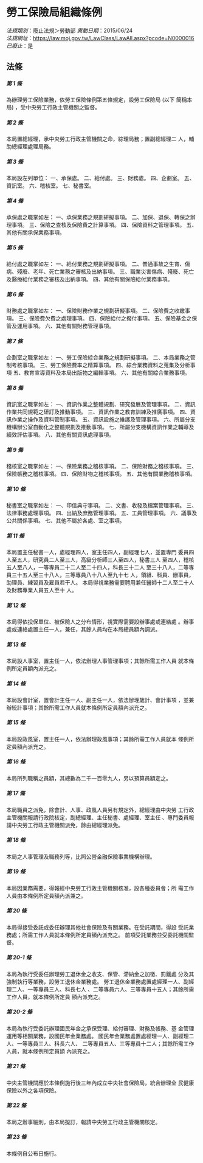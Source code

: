 # 勞工保險局組織條例

*法規類別*：廢止法規＞勞動部
*異動日期*：2015/06/24  
*法規網址*：https://law.moj.gov.tw/LawClass/LawAll.aspx?pcode=N0000016
*已廢止*：是


## 法條
##### 第 1 條
為辦理勞工保險業務，依勞工保險條例第五條規定，設勞工保險局 (以下
簡稱本局) ，受中央勞工行政主管機關之監督。

##### 第 2 條
本局置總經理，承中央勞工行政主管機關之命，綜理局務；置副總經理二
人，輔助總經理處理局務。

##### 第 3 條
本局設左列單位：
一、承保處。
二、給付處。
三、財務處。
四、企劃室。
五、資訊室。
六、稽核室。
七、秘書室。

##### 第 4 條
承保處之職掌如左：
一、承保業務之規劃研擬事項。
二、加保、退保、轉保之辦理事項。
三、保險之查核及保險費之計算事項。
四、保險資料之管理事項。
五、其他有關承保業務事項。

##### 第 5 條
給付處之職掌如左：
一、給付業務之規劃研擬事項。
二、普通事故之生育、傷病、殘廢、老年、死亡業務之審核及出納事項。
三、職業災害傷病、殘廢、死亡及醫療給付業務之審核及出納事項。
四、其他有關保險給付業務事項。

##### 第 6 條
財務處之職掌如左：
一、保險財務作業之規劃研擬事項。
二、保險費之收繳事項。
三、保險費欠費之處理事項。
四、保險給付之撥付事項。
五、保險基金之保管及運用事項。
六、其他有關財務管理事項。

##### 第 7 條
企劃室之職掌如左：
一、勞工保險綜合業務之規劃研擬事項。
二、本局業務之管制考核事項。
三、勞工保險費率之精算事項。
四、綜合業務資料之蒐集及分析事項
五、教育宣導資料及本局出版物之編輯事項。
六、其他有關綜合業務事項。

##### 第 8 條
資訊室之職掌如左：
一、資訊作業之整體規劃、研究發展及管理事項。
二、資訊作業共同規範之研訂及推動事項。
三、資訊作業之教育訓練及推廣事項。
四、資訊作業之操作及資料管制事項。
五、資訊設施之維護及管理事項。
六、所屬分支機構辦公室自動化之整體規劃及推動事項。
七、所屬分支機構資訊作業之輔導及績效評估事項。
八、其他有關資訊處理事項。

##### 第 9 條
稽核室之職掌如左：
一、保險業務之稽核事項。
二、保險財務之稽核事項。
三、保險帳務之稽核事項。
四、保險財物之稽核事項。
五、其他有關業務稽核事項。

##### 第 10 條
秘書室之職掌如左：
一、印信典守事項。
二、文書、收發及檔案管理事項。
三、法律事務處理事項。
四、出納及庶務管理事項。
五、工員管理事項。
六、議事及公共關係事項。
七、其他不屬於各處、室之事項。

##### 第 11 條
本局置主任秘書一人，處經理四人，室主任四人，副經理七人，並置專門
委員四人至五人，研究員二人至三人，高級分析師三人至四人，秘書三人
至四人，稽核五人至八人，一等專員二十二人至二十四人，科長三十二人
至三十八人，二等專員三十五人至三十八人，三等專員八十八人至九十七
人，領組、科員、辦事員，助理員、練習員及雇員若干人。
本局得視業務需要聘用兼任醫師十二人至二十人及財務專業人員五人至十
人。

##### 第 12 條
本局得依投保單位、被保險人之分布情形，視實際需要設辦事處或連絡處
。辦事處或連絡處置主任一人，兼任，其餘人員均在本局總員額內調派。

##### 第 13 條
本局設人事室，置主任一人，依法辦理人事管理事項；其餘所需工作人員
就本條例所定員額內派充之。

##### 第 14 條
本局設會計室，置會計主任一人、副主任一人，依法辦理歲計、會計事項
，並兼辦統計事項；其餘所需工作人員就本條例所定員額內派充之。

##### 第 15 條
本局設政風室，置主任一人，依法辦理政風事項；其餘所需工作人員就本
條例所定員額內派充之。

##### 第 16 條
本局所列職稱之員額，其總數為二千一百零九人，另以預算員額定之。

##### 第 17 條
本局職員之派免，除會計、人事、政風人員另有規定外，總經理由中央勞
工行政主管機關報請行政院核定，副總經理、主任秘書、處經理、室主任
、專門委員報請中央勞工行政主管機關派免，餘由總經理派免。

##### 第 18 條
本局之人事管理及職務列等，比照公營金融保險事業機構辦理。

##### 第 19 條
本局因業務需要，得報經中央勞工行政主管機關核准，設各種委員會；所
需工作人員由本條例所定員額內派兼之。

##### 第 20 條
本局得接受委託或委任辦理其他社會保險及有關業務。在受託期間，得設
受託業務處；所需工作人員就本條例所定員額內派充之。
前項受託業務並受委託機關監督。

##### 第 20-1 條
本局為執行受委任辦理勞工退休金之收支、保管、滯納金之加徵、罰鍰處
分及其強制執行等業務，設勞工退休金業務處。
勞工退休金業務處置處經理一人、副經理二人、一等專員三人、科長七人
、二等專員六人、三等專員十五人；其餘所需工作人員，就本條例所定員
額內派充之。

##### 第 20-2 條
本局為執行受委託辦理國民年金之承保受理、給付審理、財務及帳務、基
金管理運用等相關業務，設國民年金業務處。
國民年金業務處置處經理一人、副經理二人、一等專員三人、科長六人、
二等專員五人、三等專員十二人；其餘所需工作人員，就本條例所定員額
內派充之。

##### 第 21 條
中央主管機關應於本條例施行後三年內成立中央社會保險局，統合辦理全
民健康保險以外之各項保險。

##### 第 22 條
本局之辦事細則，由本局擬訂，報請中央勞工行政主管機關核定。

##### 第 23 條
本條例自公布日施行。


